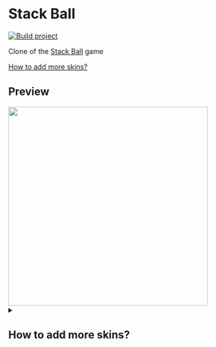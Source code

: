 # Stack Ball
[![Build project](https://github.com/Edward-Khaymanov/Stack-Ball/actions/workflows/main.yml/badge.svg)](https://github.com/Edward-Khaymanov/Stack-Ball/actions/workflows/main.yml)

Clone of the [Stack Ball](https://play.google.com/store/apps/details?id=com.azurgames.stackball) game

[How to add more skins?](#how-to-add-more-skins)

## Preview
<img src ="https://user-images.githubusercontent.com/104985307/210295097-39c69efd-08e2-4818-82e1-ca84da97b744.gif" height="400">



<details>
<summary><h2>How to add more skins?<h2></summary>
 
### STEP 1. Create material for your skin

:warning: SKIP THIS STEP AND PICK DEFAULTBALLSKIN IN NEXT STEP

1. Go to "\_Project\Materials\Skins\"
2. Create a new material and select "Custom/BallSkin" shader
3. Customize your material

![CreateMaterial](https://user-images.githubusercontent.com/104985307/210307277-4c48f4bb-465c-4e16-abaa-00ab94404b31.gif)

### STEP 2. CREATE AND SETUP SKIN

1. Go to "\_Project\Templates\Ball Skins\"
2. Right click => Create => Ball Skin
3. Сustomize your skin
	- Skin - pick mesh for your skin
	- Material - pick "DefaultBallSkin" if you dont create you own
	- Store icon - icon which represent your skin in store
	- Use Material color 
		- true - take color from material
		- false - take color from level color palette
	- Is Unlocked
		- true - you can pick this skin in store
		- false - you can't
	- Store Order - order in the store
4. Set Addresable checkbox enabled

![CreateSkin](https://user-images.githubusercontent.com/104985307/210375724-53fb4a53-0d26-40b3-8ff4-22738bd80ade.gif)

### STEP 3. SETUP ADDRESABLES

1. In the navigation bar, click Window => Asset Management => Addresables => Groups
2. Find your skin, right click => Simplify Addresable Names
3. In label column select "Ballskin"
4. Move skin to "BallSkins" group

![SetupAddresables](https://user-images.githubusercontent.com/104985307/210376311-3969fc3e-830c-46f5-82a6-795ea18cd45b.gif)

### STEP 4. Play

![Play](https://user-images.githubusercontent.com/104985307/210376543-6536b9d7-0e80-4e6d-b5bb-fea2760915bf.gif)

 </details>
